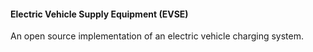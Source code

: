 #### Electric Vehicle Supply Equipment (EVSE)

An open source implementation of an electric vehicle charging system.
